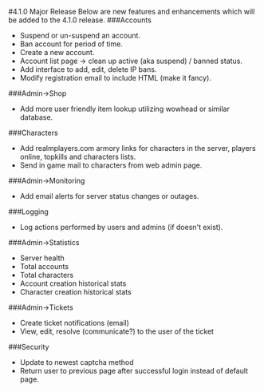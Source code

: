 #4.1.0 Major Release
Below are new features and enhancements which will be added to the 4.1.0 release.
###Accounts
 - Suspend or un-suspend an account.
 - Ban account for period of time.
 - Create a new account.
 - Account list page -> clean up active (aka suspend) / banned status.
 - Add interface to add, edit, delete IP bans.
 - Modify registration email to include HTML (make it fancy).

###Admin->Shop
 - Add more user friendly item lookup utilizing wowhead or similar database.

###Characters
 - Add realmplayers.com armory links for characters in the server, players online, topkills and characters lists.
 - Send in game mail to characters from web admin page.

###Admin->Monitoring
 - Add email alerts for server status changes or outages.

###Logging
 - Log actions performed by users and admins (if doesn't exist).

###Admin->Statistics
 - Server health
 - Total accounts
 - Total characters
 - Account creation historical stats
 - Character creation historical stats

###Admin->Tickets
 - Create ticket notifications (email)
 - View, edit, resolve (communicate?) to the user of the ticket

###Security
 - Update to newest captcha method
 - Return user to previous page after successful login instead of default page.